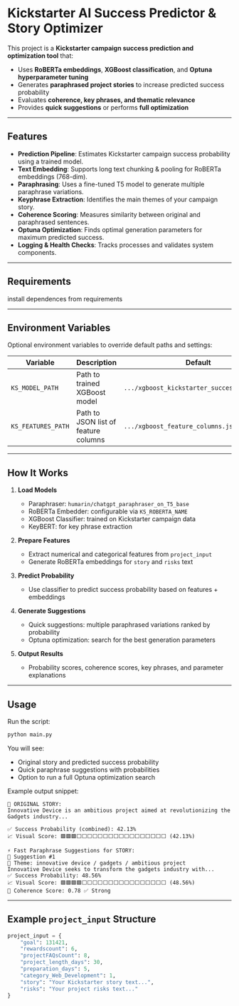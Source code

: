 # Kickstarter AI Success Predictor & Story Optimizer

This project is a **Kickstarter campaign success prediction and optimization tool** that:
- Uses **RoBERTa embeddings**, **XGBoost classification**, and **Optuna hyperparameter tuning**  
- Generates **paraphrased project stories** to increase predicted success probability  
- Evaluates **coherence, key phrases, and thematic relevance**  
- Provides **quick suggestions** or performs **full optimization**  

---

## Features
- **Prediction Pipeline**: Estimates Kickstarter campaign success probability using a trained model.
- **Text Embedding**: Supports long text chunking & pooling for RoBERTa embeddings (768-dim).
- **Paraphrasing**: Uses a fine-tuned T5 model to generate multiple paraphrase variations.
- **Keyphrase Extraction**: Identifies the main themes of your campaign story.
- **Coherence Scoring**: Measures similarity between original and paraphrased sentences.
- **Optuna Optimization**: Finds optimal generation parameters for maximum predicted success.
- **Logging & Health Checks**: Tracks processes and validates system components.

---

## Requirements
install dependences from requirements

---

## Environment Variables

Optional environment variables to override default paths and settings:

| Variable           | Description                                     | Default                                              |
| ------------------ | ----------------------------------------------- | ---------------------------------------------------- |
| `KS_MODEL_PATH`    | Path to trained XGBoost model                   | `.../xgboost_kickstarter_success_model.pkl`          |
| `KS_FEATURES_PATH` | Path to JSON list of feature columns            | `.../xgboost_feature_columns.json`                   |

---

## How It Works

1. **Load Models**

   * Paraphraser: `humarin/chatgpt_paraphraser_on_T5_base`
   * RoBERTa Embedder: configurable via `KS_ROBERTA_NAME`
   * XGBoost Classifier: trained on Kickstarter campaign data
   * KeyBERT: for key phrase extraction

2. **Prepare Features**

   * Extract numerical and categorical features from `project_input`
   * Generate RoBERTa embeddings for `story` and `risks` text

3. **Predict Probability**

   * Use classifier to predict success probability based on features + embeddings

4. **Generate Suggestions**

   * Quick suggestions: multiple paraphrased variations ranked by probability
   * Optuna optimization: search for the best generation parameters

5. **Output Results**

   * Probability scores, coherence scores, key phrases, and parameter explanations

---

## Usage

Run the script:

```bash
python main.py
```

You will see:

* Original story and predicted success probability
* Quick paraphrase suggestions with probabilities
* Option to run a full Optuna optimization search

Example output snippet:

```
🎯 ORIGINAL STORY:
Innovative Device is an ambitious project aimed at revolutionizing the Gadgets industry...

✅ Success Probability (combined): 42.13%
📈 Visual Score: 🟩🟩🟩⬜⬜⬜⬜⬜⬜⬜⬜⬜⬜⬜⬜⬜⬜⬜⬜⬜ (42.13%)

⚡ Fast Paraphrase Suggestions for STORY:
🔹 Suggestion #1
🧠 Theme: innovative device / gadgets / ambitious project
Innovative Device seeks to transform the gadgets industry with...
✅ Success Probability: 48.56%
📈 Visual Score: 🟩🟩🟩🟩⬜⬜⬜⬜⬜⬜⬜⬜⬜⬜⬜⬜⬜⬜⬜⬜ (48.56%)
🧠 Coherence Score: 0.78 ✅ Strong
```

---

## Example `project_input` Structure

```python
project_input = {
    "goal": 131421,
    "rewardscount": 6,
    "projectFAQsCount": 8,
    "project_length_days": 30,
    "preparation_days": 5,
    "category_Web_Development": 1,
    "story": "Your Kickstarter story text...",
    "risks": "Your project risks text..."
}
```
